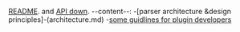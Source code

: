 [README](https://github.com/mardown-it/markdown-it/#markdown-it). and
[API down](https://markdown-it.github.io/markdown-it/).
--content--:
-[parser architecture &design principles]-(architecture.md)
-[some guidlines for plugin developers](development.md)

